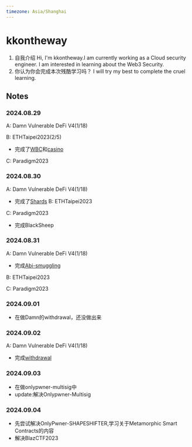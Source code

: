 ```yaml
---
timezone: Asia/Shanghai
---
```


# kkontheway

1. 自我介绍
   Hi, I'm kkontheway.I am currently working as a Cloud security engineer. I am interested in learning about the Web3 Security.
2. 你认为你会完成本次残酷学习吗？
    I will try my best to complete the cruel learning.

## Notes

<!-- Content_START -->

### 2024.08.29

A: Damn Vulnerable DeFi V4(1/18)

B: ETHTaipei2023(2/5)
- 完成了[WBC](https://github.com/DeFiHackLabs/Web3-CTF-Intensive-CoLearning/tree/main/Writeup/kkontheway/src/ETHTaipei2023#wbc)和[casino](https://github.com/DeFiHackLabs/Web3-CTF-Intensive-CoLearning/tree/main/Writeup/kkontheway/src/ETHTaipei2023#casino)

C: Paradigm2023

### 2024.08.30

A: Damn Vulnerable DeFi V4(1/18)
- 完成了[Shards](https://github.com/DeFiHackLabs/Web3-CTF-Intensive-CoLearning/tree/main/Writeup/kkontheway/src/DamnVulnerableDefi#shards)
B: ETHTaipei2023

C: Paradigm2023
- 完成BlackSheep

### 2024.08.31

A: Damn Vulnerable DeFi V4(1/18)
- 完成[Abi-smuggling](https://github.com/DeFiHackLabs/Web3-CTF-Intensive-CoLearning/tree/main/Writeup/kkontheway/src/DamnVulnerableDefi#abi-smuggling)
  
B: ETHTaipei2023

C: Paradigm2023


### 2024.09.01

- 在做Damn的withdrawal，还没做出来

### 2024.09.02

A: Damn Vulnerable DeFi V4(1/18)
- 完成[withdrawal](https://github.com/DeFiHackLabs/Web3-CTF-Intensive-CoLearning/tree/main/Writeup/kkontheway/src/DamnVulnerableDefi#withdrawal)


### 2024.09.03

- 在做onlypwner-multisig中
- update:解决Onlypwner-Multisig


### 2024.09.04
- 先尝试解决OnlyPwner-SHAPESHIFTER,学习关于Metamorphic Smart Contracts的内容
- 解决BlazCTF2023

<!-- Content_END -->
